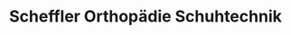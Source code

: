 ---
title: "Scheffler Orthopädie Schuhtechnik"
url: /mitterteich/scheffler-orthopaedie-schuhtechnik/
shop: Sanitätshaus
---
